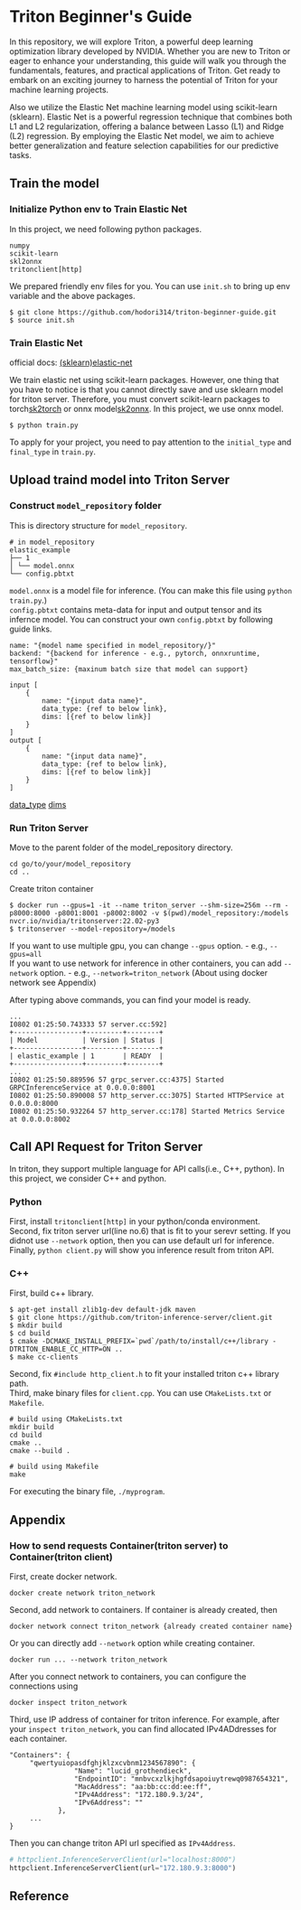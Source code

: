 # Triton Beginner's Guide
In this repository, we will explore Triton, a powerful deep learning optimization library developed by NVIDIA. 
Whether you are new to Triton or eager to enhance your understanding, this guide will walk you through the fundamentals, features, and practical applications of Triton. 
Get ready to embark on an exciting journey to harness the potential of Triton for your machine learning projects.  

Also we utilize the Elastic Net machine learning model using scikit-learn (sklearn). 
Elastic Net is a powerful regression technique that combines both L1 and L2 regularization, offering a balance between Lasso (L1) and Ridge (L2) regression. 
By employing the Elastic Net model, we aim to achieve better generalization and feature selection capabilities for our predictive tasks.

## Train the model
### Initialize Python env to Train Elastic Net
In this project, we need following python packages.
```
numpy
scikit-learn 
skl2onnx
tritonclient[http]
```

We prepared friendly env files for you. You can use `init.sh` to bring up env variable and the above packages.
```
$ git clone https://github.com/hodori314/triton-beginner-guide.git
$ source init.sh
```

### Train Elastic Net
official docs: [(sklearn)elastic-net](https://scikit-learn.org/stable/modules/generated/sklearn.linear_model.ElasticNet.html)

We train elastic net using scikit-learn packages. However, one thing that you have to notice is that you cannot directly save and use sklearn model for triton server.
Therefore, you must convert scikit-learn packages to torch[sk2torch](https://github.com/unixpickle/sk2torch/) or onnx model[sk2onnx](https://github.com/onnx/sklearn-onnx).
In this project, we use onnx model.

```
$ python train.py
```

To apply for your project, you need to pay attention to the `initial_type` and `final_type` in `train.py`.

## Upload traind model into Triton Server

### Construct `model_repository` folder

This is directory structure for `model_repository`.
```
# in model_repository 
elastic_example 
├── 1 
│ └── model.onnx 
└── config.pbtxt
```

`model.onnx` is a model file for inference. (You can make this file using `python train.py`.)  
`config.pbtxt` contains meta-data for input and output tensor and its infernce model. You can construct your own `config.pbtxt` by following guide links.  

```
name: "{model name specified in model_repository/}"
backend: "{backend for inference - e.g., pytorch, onnxruntime, tensorflow}"
max_batch_size: {maxinum batch size that model can support}

input [
    {
        name: "{input data name}",
        data_type: {ref to below link},
        dims: [{ref to below link}]
    }
]
output [
    {
        name: "{input data name}",
        data_type: {ref to below link},
        dims: [{ref to below link}]
    }
]
```

[data_type](https://docs.nvidia.com/deeplearning/triton-inference-server/user-guide/docs/user_guide/model_configuration.html#datatypes)
[dims](https://docs.nvidia.com/deeplearning/triton-inference-server/user-guide/docs/user_guide/model_configuration.html#shape-tensors)

### Run Triton Server

Move to the parent folder of the model_repository directory.
```
cd go/to/your/model_repository
cd ..
```  

Create triton container
```
$ docker run --gpus=1 -it --name triton_server --shm-size=256m --rm -p8000:8000 -p8001:8001 -p8002:8002 -v $(pwd)/model_repository:/models nvcr.io/nvidia/tritonserver:22.02-py3
$ tritonserver --model-repository=/models
```

If you want to use multiple gpu, you can change `--gpus` option. - e.g., `--gpus=all`  
If you want to use network for inference in other containers, you can add `--network` option. - e.g., `--network=triton_network` (About using docker network see Appendix)

After typing above commands, you can find your model is ready.
```
...
I0802 01:25:50.743333 57 server.cc:592] 
+-----------------+---------+--------+
| Model           | Version | Status |
+-----------------+---------+--------+
| elastic_example | 1       | READY  |
+-----------------+---------+--------+
...
I0802 01:25:50.889596 57 grpc_server.cc:4375] Started GRPCInferenceService at 0.0.0.0:8001
I0802 01:25:50.890008 57 http_server.cc:3075] Started HTTPService at 0.0.0.0:8000
I0802 01:25:50.932264 57 http_server.cc:178] Started Metrics Service at 0.0.0.0:8002

```

## Call API Request for Triton Server
In triton, they support multiple language for API calls(i.e., C++, python). In this project, we consider C++ and python.

### Python
First, install `tritonclient[http]` in your python/conda environment.  
Second, fix triton server url(line no.6) that is fit to your serevr setting.
If you didnot use `--network` option, then you can use default url for inference.  
Finally, `python client.py` will show you inference result from triton API.  


### C++
First, build c++ library.
```
$ apt-get install zlib1g-dev default-jdk maven
$ git clone https://github.com/triton-inference-server/client.git
$ mkdir build
$ cd build
$ cmake -DCMAKE_INSTALL_PREFIX=`pwd`/path/to/install/c++/library -DTRITON_ENABLE_CC_HTTP=ON ..
$ make cc-clients
```

Second, fix `#include http_client.h` to fit your installed triton c++ library path.  
Third, make binary files for `client.cpp`. You can use `CMakeLists.txt` or `Makefile`.
```
# build using CMakeLists.txt
mkdir build
cd build
cmake ..
cmake --build .
```

```
# build using Makefile
make
```
For executing the binary file, `./myprogram`.


## Appendix
### How to send requests Container(triton server) to Container(triton client)
First, create docker network.
```
docker create network triton_network
```

Second, add network to containers.
If container is already created, then
```
docker network connect triton_network {already created container name}
```

Or you can directly add `--network` option while creating container.
```
docker run ... --network triton_network
```

After you connect network to containers, you can configure the connections using 
```
docker inspect triton_network 
```

Third, use IP address of container for triton inference.
For example, after your `inspect triton_network`, you can find allocated IPv4ADdresses for each container.
```
"Containers": {
     "qwertyuiopasdfghjklzxcvbnm1234567890": {
                "Name": "lucid_grothendieck",
                "EndpointID": "mnbvcxzlkjhgfdsapoiuytrewq0987654321",
                "MacAddress": "aa:bb:cc:dd:ee:ff",
                "IPv4Address": "172.180.9.3/24",
                "IPv6Address": ""
            },
     ...
}
```

Then you can change triton API url specified as `IPv4Address`.
```python
# httpclient.InferenceServerClient(url="localhost:8000")
httpclient.InferenceServerClient(url="172.180.9.3:8000")
```

## Reference
